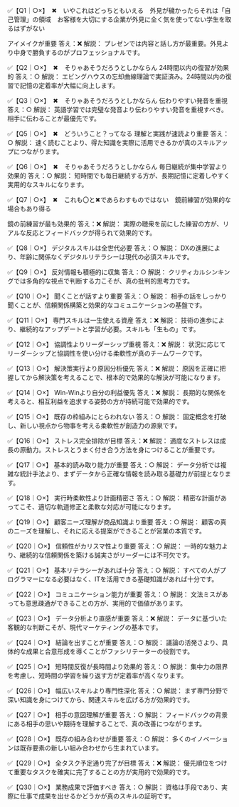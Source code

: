 ✅【Q1｜○×】　✖　いやこれはどっちともいえる　外見が穢かったらそれは「自己管理」の領域　お客様を大切にする企業が外見に全く気を使ってない学生を取るはずがない

アイメイクが重要
答え：❌
解説： プレゼンでは内容と話し方が最重要。外見より中身で勝負するのがプロフェッショナルです。

✅【Q2｜○×】　✖　そりゃあそうだろうとしかならん
24時間以内の復習が効果的
答え：○
解説： エビングハウスの忘却曲線理論で実証済み。24時間以内の復習で記憶の定着率が大幅に向上します。

✅【Q3｜○×】　✖　そりゃあそうだろうとしかならん
伝わりやすい発音を重視
答え：○
解説： 英語学習では完璧な発音より伝わりやすい発音を重視すべき。相手に伝わることが最優先です。

<!-- ✅【Q4｜○×】　▲　７つの習慣での考え方としてはこういうのはOKだが、必ずしも層とも限らないので〇と✖にするのは結構リスキー
緊急度より重要度を優先
答え：○
解説： 重要度が高いタスクを優先することで、長期的な成果と成長につながります。 -->

✅【Q5｜○×】　✖　どういうこと？ってなる
理解と実践が速読より重要
答え：○
解説： 速く読むことより、得た知識を実際に活用できるかが真のスキルアップにつながります。

✅【Q6｜○×】　✖　そりゃあそうだろうとしかならん
毎日継続が集中学習より効果的
答え：○
解説： 短時間でも毎日継続する方が、長期記憶に定着しやすく実用的なスキルになります。

✅【Q7｜○×】　✖　これも〇と✖であらわすものではない　鏡前練習が効果的な場合もあり得る

鏡の前練習が最も効果的
答え：❌
解説： 実際の聴衆を前にした練習の方が、リアルな反応とフィードバックが得られて効果的です。

✅【Q8｜○×】
デジタルスキルは全世代必要
答え：○
解説： DXの進展により、年齢に関係なくデジタルリテラシーは現代の必須スキルです。

✅【Q9｜○×】
反対情報も積極的に収集
答え：○
解説： クリティカルシンキングでは多角的な視点で判断する力こそが、真の批判的思考力です。

✅【Q10｜○×】
聞くことが話すより重要
答え：○
解説： 相手の話をしっかり聞くことが、信頼関係構築と効果的なコミュニケーションの基盤です。

✅【Q11｜○×】
専門スキルは一生使える資産
答え：❌
解説： 技術の進歩により、継続的なアップデートと学習が必要。スキルも「生もの」です。

✅【Q12｜○×】
協調性よりリーダーシップ重視
答え：❌
解説： 状況に応じてリーダーシップと協調性を使い分ける柔軟性が真のチームワークです。

✅【Q13｜○×】
解決策実行より原因分析優先
答え：❌
解説： 原因を正確に把握してから解決策を考えることで、根本的で効果的な解決が可能になります。

✅【Q14｜○×】
Win-Winより自分の利益優先
答え：❌
解説： 長期的な関係を考えると、相互利益を追求する姿勢の方が持続可能で効果的です。

✅【Q15｜○×】
既存の枠組みにとらわれない
答え：○
解説： 固定概念を打破し、新しい視点から物事を考える柔軟性が創造力の源泉です。

✅【Q16｜○×】
ストレス完全排除が目標
答え：❌
解説： 適度なストレスは成長の原動力。ストレスとうまく付き合う方法を身につけることが重要です。

✅【Q17｜○×】
基本的読み取り能力が重要
答え：○
解説： データ分析では複雑な統計手法より、まずデータから正確な情報を読み取る基礎力が前提となります。

✅【Q18｜○×】
実行時柔軟性より計画精密さ
答え：○
解説： 精密な計画があってこそ、適切な軌道修正と柔軟な対応が可能になります。

✅【Q19｜○×】
顧客ニーズ理解が商品知識より重要
答え：○
解説： 顧客の真のニーズを理解し、それに応える提案ができることが営業の本質です。

✅【Q20｜○×】
信頼性がカリスマ性より重要
答え：○
解説： 一時的な魅力より、継続的な信頼関係を築ける誠実さがリーダーには不可欠です。

✅【Q21｜○×】
基本リテラシーがあれば十分
答え：○
解説： すべての人がプログラマーになる必要はなく、ITを活用できる基礎知識があれば十分です。

✅【Q22｜○×】
コミュニケーション能力が重要
答え：○
解説： 文法ミスがあっても意思疎通ができることの方が、実用的で価値があります。

✅【Q23｜○×】
データ分析より直感が重要
答え：❌
解説： データに基づいた客観的な判断こそが、現代マーケティングの基本です。

✅【Q24｜○×】
結論を出すことが重要
答え：○
解説： 議論の活発さより、具体的な成果と合意形成を導くことがファシリテーターの役割です。

✅【Q25｜○×】
短時間反復が長時間より効果的
答え：○
解説： 集中力の限界を考慮し、短時間の学習を繰り返す方が定着率が高くなります。

✅【Q26｜○×】
幅広いスキルより専門性深化
答え：○
解説： まず専門分野で深い知識を身につけてから、関連スキルを広げる方が効果的です。

✅【Q27｜○×】
相手の意図理解が重要
答え：○
解説： フィードバックの背景にある相手の思いや期待を理解することで、真の改善につながります。

✅【Q28｜○×】
既存の組み合わせが重要
答え：○
解説： 多くのイノベーションは既存要素の新しい組み合わせから生まれています。

✅【Q29｜○×】
全タスク予定通り完了が目標
答え：❌
解説： 優先順位をつけて重要なタスクを確実に完了することの方が実用的で効果的です。

✅【Q30｜○×】
業務成果で評価すべき
答え：○
解説： 資格は手段であり、実際に仕事で成果を出せるかどうかが真のスキルの証明です。